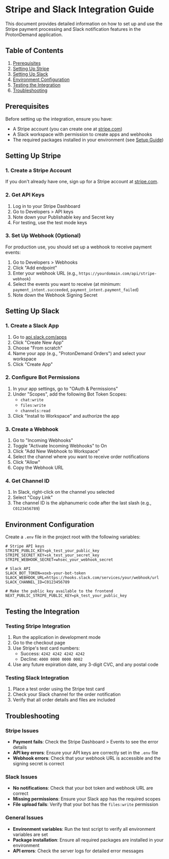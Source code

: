 # Stripe and Slack Integration Guide

This document provides detailed information on how to set up and use the Stripe payment processing and Slack notification features in the ProtonDemand application.

## Table of Contents

1. [Prerequisites](#prerequisites)
2. [Setting Up Stripe](#setting-up-stripe)
3. [Setting Up Slack](#setting-up-slack)
4. [Environment Configuration](#environment-configuration)
5. [Testing the Integration](#testing-the-integration)
6. [Troubleshooting](#troubleshooting)

## Prerequisites

Before setting up the integration, ensure you have:

- A Stripe account (you can create one at [stripe.com](https://stripe.com))
- A Slack workspace with permission to create apps and webhooks
- The required packages installed in your environment (see [Setup Guide](../setup_guide.md))

## Setting Up Stripe

### 1. Create a Stripe Account

If you don't already have one, sign up for a Stripe account at [stripe.com](https://stripe.com).

### 2. Get API Keys

1. Log in to your Stripe Dashboard
2. Go to Developers > API keys
3. Note down your Publishable key and Secret key
4. For testing, use the test mode keys

### 3. Set Up Webhook (Optional)

For production use, you should set up a webhook to receive payment events:

1. Go to Developers > Webhooks
2. Click "Add endpoint"
3. Enter your webhook URL (e.g., `https://yourdomain.com/api/stripe-webhook`)
4. Select the events you want to receive (at minimum: `payment_intent.succeeded`, `payment_intent.payment_failed`)
5. Note down the Webhook Signing Secret

## Setting Up Slack

### 1. Create a Slack App

1. Go to [api.slack.com/apps](https://api.slack.com/apps)
2. Click "Create New App"
3. Choose "From scratch"
4. Name your app (e.g., "ProtonDemand Orders") and select your workspace
5. Click "Create App"

### 2. Configure Bot Permissions

1. In your app settings, go to "OAuth & Permissions"
2. Under "Scopes", add the following Bot Token Scopes:
   - `chat:write`
   - `files:write`
   - `channels:read`
3. Click "Install to Workspace" and authorize the app

### 3. Create a Webhook

1. Go to "Incoming Webhooks"
2. Toggle "Activate Incoming Webhooks" to On
3. Click "Add New Webhook to Workspace"
4. Select the channel where you want to receive order notifications
5. Click "Allow"
6. Copy the Webhook URL

### 4. Get Channel ID

1. In Slack, right-click on the channel you selected
2. Select "Copy Link"
3. The channel ID is the alphanumeric code after the last slash (e.g., `C0123456789`)

## Environment Configuration

Create a `.env` file in the project root with the following variables:

```
# Stripe API keys
STRIPE_PUBLIC_KEY=pk_test_your_public_key
STRIPE_SECRET_KEY=sk_test_your_secret_key
STRIPE_WEBHOOK_SECRET=whsec_your_webhook_secret

# Slack API
SLACK_BOT_TOKEN=xoxb-your-bot-token
SLACK_WEBHOOK_URL=https://hooks.slack.com/services/your/webhook/url
SLACK_CHANNEL_ID=C0123456789

# Make the public key available to the frontend
NEXT_PUBLIC_STRIPE_PUBLIC_KEY=pk_test_your_public_key
```

## Testing the Integration

### Testing Stripe Integration

1. Run the application in development mode
2. Go to the checkout page
3. Use Stripe's test card numbers:
   - Success: `4242 4242 4242 4242`
   - Decline: `4000 0000 0000 0002`
4. Use any future expiration date, any 3-digit CVC, and any postal code

### Testing Slack Integration

1. Place a test order using the Stripe test card
2. Check your Slack channel for the order notification
3. Verify that all order details and files are included

## Troubleshooting

### Stripe Issues

- **Payment fails**: Check the Stripe Dashboard > Events to see the error details
- **API key errors**: Ensure your API keys are correctly set in the `.env` file
- **Webhook errors**: Check that your webhook URL is accessible and the signing secret is correct

### Slack Issues

- **No notifications**: Check that your bot token and webhook URL are correct
- **Missing permissions**: Ensure your Slack app has the required scopes
- **File upload fails**: Verify that your bot has the `files:write` permission

### General Issues

- **Environment variables**: Run the test script to verify all environment variables are set
- **Package installation**: Ensure all required packages are installed in your environment
- **API errors**: Check the server logs for detailed error messages
